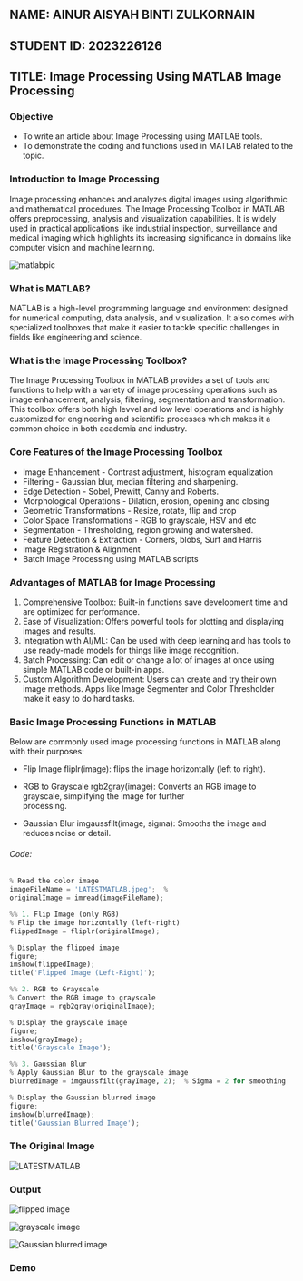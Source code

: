 ## NAME: AINUR AISYAH BINTI ZULKORNAIN
## STUDENT ID: 2023226126
## TITLE: Image Processing Using MATLAB Image Processing

### Objective 
- To write an article about Image Processing using MATLAB tools.
- To demonstrate the coding and functions used in MATLAB related to the topic.

### Introduction to Image Processing
Image processing enhances and analyzes digital images using algorithmic and mathematical procedures. The Image Processing Toolbox in MATLAB offers preprocessing, analysis and visualization capabilities. It is widely used in practical applications like industrial inspection, surveillance and medical imaging which highlights its increasing significance in domains like computer vision and machine learning.

 
![matlabpic](https://github.com/user-attachments/assets/0120101d-5197-4611-a994-37d71181a476)


### What is MATLAB?
MATLAB is a high-level programming language and environment designed for numerical computing, data analysis, and visualization. It also comes with specialized toolboxes that make it easier to tackle specific challenges in fields like engineering and science.

### What is the Image Processing Toolbox?

The Image Processing Toolbox in MATLAB provides a set of tools and functions to help with a variety of image processing operations such as image enhancement, analysis, filtering, segmentation and transformation. This toolbox offers both high levvel and low level operations and is highly customized for engineering and scientific processes which makes it a common choice in both academia and industry.

### Core Features of the Image Processing Toolbox

- Image Enhancement - Contrast adjustment, histogram equalization
- Filtering - Gaussian blur, median filtering and sharpening.
- Edge Detection - Sobel, Prewitt, Canny and Roberts.
- Morphological Operations - Dilation, erosion, opening and closing
- Geometric Transformations - Resize, rotate, flip and crop
- Color Space Transformations - RGB to grayscale, HSV and etc
- Segmentation - Thresholding, region growing and watershed.
- Feature Detection & Extraction - Corners, blobs, Surf and Harris
- Image Registration & Alignment
- Batch Image Processing using MATLAB scripts

### Advantages of MATLAB for Image Processing

1. Comprehensive Toolbox: Built-in functions save development time and are optimized for performance.
2. Ease of Visualization: Offers powerful tools for plotting and displaying images and results.
3. Integration with AI/ML: Can be used with deep learning and has tools to use ready-made models for things like image recognition.
4. Batch Processing: Can edit or change a lot of images at once using simple MATLAB code or built-in apps.
5. Custom Algorithm Development: Users can create and try their own image methods. Apps like Image Segmenter and Color Thresholder make it easy to do hard tasks.

### Basic Image Processing Functions in MATLAB

Below are commonly used image processing functions in MATLAB along with their purposes:

- Flip Image
  fliplr(image): flips the image horizontally (left to right).

- RGB to Grayscale
   rgb2gray(image): Converts an RGB image to grayscale, simplifying the image for further   
   processing.

- Gaussian Blur
imgaussfilt(image, sigma): Smooths the image and reduces noise or detail.

###### Code:
```py
% Read the color image
imageFileName = 'LATESTMATLAB.jpeg';  % 
originalImage = imread(imageFileName);

%% 1. Flip Image (only RGB)
% Flip the image horizontally (left-right)
flippedImage = fliplr(originalImage);

% Display the flipped image
figure;
imshow(flippedImage);
title('Flipped Image (Left-Right)');

%% 2. RGB to Grayscale
% Convert the RGB image to grayscale
grayImage = rgb2gray(originalImage);

% Display the grayscale image
figure;
imshow(grayImage);
title('Grayscale Image');

%% 3. Gaussian Blur
% Apply Gaussian Blur to the grayscale image
blurredImage = imgaussfilt(grayImage, 2);  % Sigma = 2 for smoothing

% Display the Gaussian blurred image
figure;
imshow(blurredImage);
title('Gaussian Blurred Image');
```
### The Original Image

![LATESTMATLAB](https://github.com/user-attachments/assets/3993013d-b50a-4308-9114-8a37e5c09588)

### Output

![flipped image](https://github.com/user-attachments/assets/4ea00628-66c2-435e-af46-853935a82b5b)

![grayscale image](https://github.com/user-attachments/assets/09954ed3-3388-4f3d-bf73-d53a3ab5e0e6)

![Gaussian blurred image](https://github.com/user-attachments/assets/2e48a0ee-77e8-488d-8a22-11c03149c9b6)

### Demo


